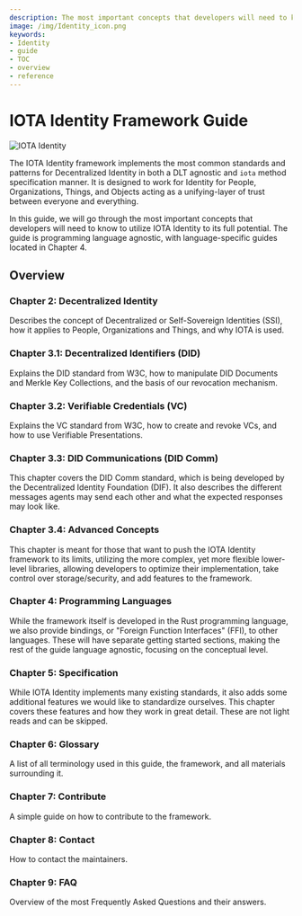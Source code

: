 ```yaml
---
description: The most important concepts that developers will need to know to utilize IOTA Identity to its full potential.
image: /img/Identity_icon.png
keywords:
- Identity
- guide
- TOC
- overview
- reference
---
```


# IOTA Identity Framework Guide

![IOTA Identity](https://github.com/iotaledger/identity.rs/raw/dev/.meta/identity_banner.png)

The IOTA Identity framework implements the most common standards and patterns for Decentralized Identity in both a DLT agnostic and `iota` method specification manner. It is designed to work for Identity for People, Organizations, Things, and Objects acting as a unifying-layer of trust between everyone and everything.

In this guide, we will go through the most important concepts that developers will need to know to utilize IOTA Identity to its full potential. The guide is programming language agnostic, with language-specific guides located in Chapter 4.

## Overview

### Chapter 2: Decentralized Identity

Describes the concept of Decentralized or Self-Sovereign Identities (SSI), how it applies to People, Organizations and Things, and why IOTA is used. 

### Chapter 3.1: Decentralized Identifiers (DID)

Explains the DID standard from W3C, how to manipulate DID Documents and Merkle Key Collections, and the basis of our revocation mechanism.

### Chapter 3.2: Verifiable Credentials (VC)

Explains the VC standard from W3C, how to create and revoke VCs, and how to use Verifiable Presentations.

### Chapter 3.3: DID Communications (DID Comm)

This chapter covers the DID Comm standard, which is being developed by the Decentralized Identity Foundation (DIF). It also describes the different messages agents may send each other and what the expected responses may look like.

### Chapter 3.4: Advanced Concepts

This chapter is meant for those that want to push the IOTA Identity framework to its limits, utilizing the more complex, yet more flexible lower-level libraries, allowing developers to optimize their implementation, take control over storage/security, and add features to the framework. 

### Chapter 4: Programming Languages

While the framework itself is developed in the Rust programming language, we also provide bindings, or "Foreign Function Interfaces" (FFI), to other languages. These will have separate getting started sections, making the rest of the guide language agnostic, focusing on the conceptual level. 

### Chapter 5: Specification

While IOTA Identity implements many existing standards, it also adds some additional features we would like to standardize ourselves. This chapter covers these features and how they work in great detail. These are not light reads and can be skipped. 


### Chapter 6: Glossary

A list of all terminology used in this guide, the framework, and all materials surrounding it. 

### Chapter 7: Contribute

A simple guide on how to contribute to the framework.

### Chapter 8: Contact

How to contact the maintainers.

### Chapter 9: FAQ

Overview of the most Frequently Asked Questions and their answers.
